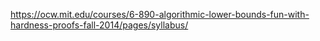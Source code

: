 https://ocw.mit.edu/courses/6-890-algorithmic-lower-bounds-fun-with-hardness-proofs-fall-2014/pages/syllabus/

